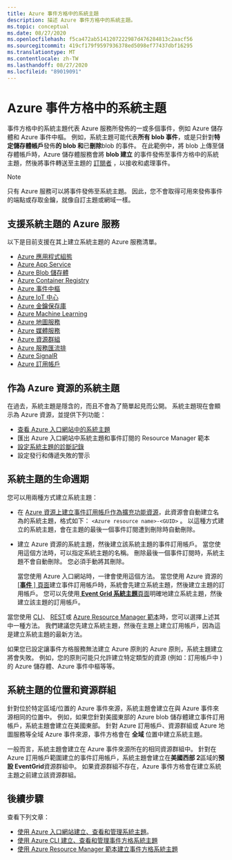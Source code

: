 ```yaml
---
title: Azure 事件方格中的系統主題
description: 描述 Azure 事件方格中的系統主題。
ms.topic: conceptual
ms.date: 08/27/2020
ms.openlocfilehash: f5ca472ab5141207222987d476284813c2aacf56
ms.sourcegitcommit: 419cf179f9597936378ed5098ef77437dbf16295
ms.translationtype: MT
ms.contentlocale: zh-TW
ms.lasthandoff: 08/27/2020
ms.locfileid: "89019091"
---
```

# <a name="system-topics-in-azure-event-grid"></a>Azure 事件方格中的系統主題
事件方格中的系統主題代表 Azure 服務所發佈的一或多個事件，例如 Azure 儲存體和 Azure 事件中樞。 例如，系統主題可能代表**所有 blob 事件**，或是只針對**特定儲存體帳戶**發佈**的 blob 和**已**刪除**blob 的事件。 在此範例中，將 blob 上傳至儲存體帳戶時，Azure 儲存體服務會將 **blob 建立** 的事件發佈至事件方格中的系統主題，然後將事件轉送至主題的 [訂閱者](event-handlers.md) ，以接收和處理事件。 

> [!NOTE] 
> 只有 Azure 服務可以將事件發佈至系統主題。 因此，您不會取得可用來發佈事件的端點或存取金鑰，就像自訂主題或網域一樣。

## <a name="azure-services-that-support-system-topics"></a>支援系統主題的 Azure 服務
以下是目前支援在其上建立系統主題的 Azure 服務清單。

- [Azure 應用程式組態](event-schema-app-configuration.md)
- [Azure App Service](event-schema-app-service.md)
- [Azure Blob 儲存體](event-schema-blob-storage.md)
- [Azure Container Registry](event-schema-container-registry.md)
- [Azure 事件中樞](event-schema-event-hubs.md)
- [Azure IoT 中心](event-schema-iot-hub.md)
- [Azure 金鑰保存庫](event-schema-key-vault.md)
- [Azure Machine Learning](event-schema-machine-learning.md)
- [Azure 地圖服務](event-schema-azure-maps.md)
- [Azure 媒體服務](event-schema-media-services.md)
- [Azure 資源群組](event-schema-resource-groups.md)
- [Azure 服務匯流排](event-schema-service-bus.md)
- [Azure SignalR](event-schema-azure-signalr.md)
- [Azure 訂用帳戶](event-schema-subscriptions.md)

## <a name="system-topics-as-azure-resources"></a>作為 Azure 資源的系統主題
在過去，系統主題是隱含的，而且不會為了簡單起見而公開。 系統主題現在會顯示為 Azure 資源，並提供下列功能：

- [查看 Azure 入口網站中的系統主題](create-view-manage-system-topics.md#view-all-system-topics)
- 匯出 Azure 入口網站中系統主題和事件訂閱的 Resource Manager 範本
- [設定系統主題的診斷記錄](enable-diagnostic-logs-topic.md#enable-diagnostic-logs-for-a-system-topic)
- 設定發行和傳遞失敗的警示 

## <a name="lifecycle-of-system-topics"></a>系統主題的生命週期
您可以用兩種方式建立系統主題： 

- 在 [Azure 資源上建立事件訂用帳戶作為擴充功能資源](/rest/api/eventgrid/version2020-06-01/eventsubscriptions/createorupdate)，此資源會自動建立名為的系統主題，格式如下： `<Azure resource name>-<GUID>` 。 以這種方式建立的系統主題，會在主題的最後一個事件訂閱遭到刪除時自動刪除。 
- 建立 Azure 資源的系統主題，然後建立該系統主題的事件訂用帳戶。 當您使用這個方法時，可以指定系統主題的名稱。 刪除最後一個事件訂閱時，系統主題不會自動刪除。 您必須手動將其刪除。 

    當您使用 Azure 入口網站時，一律會使用這個方法。 當您使用 Azure 資源的 [ [**事件** ] 頁面](blob-event-quickstart-portal.md#subscribe-to-the-blob-storage)建立事件訂用帳戶時，系統會先建立系統主題，然後建立主題的訂用帳戶。 您可以先使用[ **Event Grid 系統主題**頁面](create-view-manage-system-topics.md#create-a-system-topic)明確地建立系統主題，然後建立該主題的訂用帳戶。 

當您使用 [CLI](create-view-manage-system-topics-cli.md)、 [REST](/rest/api/eventgrid/version2020-06-01/eventsubscriptions/createorupdate)或 [Azure Resource Manager 範本](create-view-manage-system-topics-arm.md)時，您可以選擇上述其中一種方法。 我們建議您先建立系統主題，然後在主題上建立訂用帳戶，因為這是建立系統主題的最新方法。

如果您已設定讓事件方格服務無法建立 Azure 原則的 Azure 原則，系統主題建立將會失敗。 例如，您的原則可能只允許建立特定類型的資源 (例如：訂用帳戶中 ) 的 Azure 儲存體、Azure 事件中樞等等。 

## <a name="location-and-resource-group-for-a-system-topic"></a>系統主題的位置和資源群組
針對位於特定區域/位置的 Azure 事件來源，系統主題會建立在與 Azure 事件來源相同的位置中。 例如，如果您針對美國東部的 Azure blob 儲存體建立事件訂用帳戶，系統主題會建立在美國東部。 針對 Azure 訂用帳戶、資源群組或 Azure 地圖服務等全域 Azure 事件來源，事件方格會在 **全域** 位置中建立系統主題。 

一般而言，系統主題會建立在 Azure 事件來源所在的相同資源群組中。 針對在 Azure 訂用帳戶範圍建立的事件訂用帳戶，系統主題會建立在**美國西部 2**區域的**預設 EventGrid**資源群組中。 如果資源群組不存在，Azure 事件方格會在建立系統主題之前建立該資源群組。 

## <a name="next-steps"></a>後續步驟
查看下列文章： 

- [使用 Azure 入口網站建立、查看和管理系統主題](create-view-manage-system-topics.md)。
- [使用 Azure CLI 建立、查看和管理事件方格系統主題](create-view-manage-system-topics-cli.md)
- [使用 Azure Resource Manager 範本建立事件方格系統主題](create-view-manage-system-topics-arm.md)
